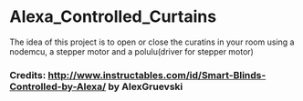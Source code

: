 # Alexa_Controlled_Curtains

The idea of this project is to open or close the curatins in your room using a nodemcu, a stepper motor and a polulu(driver for stepper motor)

### Credits: http://www.instructables.com/id/Smart-Blinds-Controlled-by-Alexa/ by AlexGruevski
